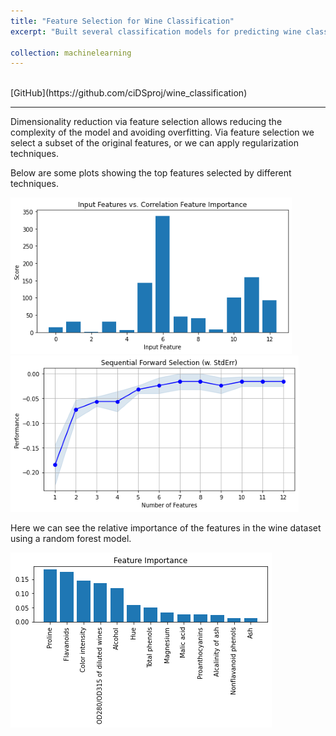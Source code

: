 ```yaml
---
title: "Feature Selection for Wine Classification"
excerpt: "Built several classification models for predicting wine classes using a subset of features obtained by applying various methods of feature selection..<br/>"

collection: machinelearning
---
```

<br/>
[GitHub](https://github.com/ciDSproj/wine_classification)

---


Dimensionality reduction via feature selection allows reducing the complexity of the model and avoiding overfitting. Via feature selection we select a subset of the original features, or we can apply regularization techniques. 


Below are some plots showing the top features selected by different techniques.



<img src='/images/ml3_corr_feature.png'>



<img src='/images/ml3_sequential_feature.png'>



Here we can see the relative importance of the features in the wine dataset using a random forest model.



<img src='/images/ml3_feature_import.png'>
